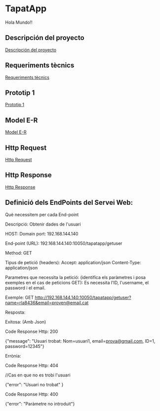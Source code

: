 # TapatApp

Hola Mundo!!

## Descripción del proyecto

[Descripción del proyecto](DeskTop.md)

## Requeriments tècnics

[Requeriments tècnics](req.tècnics.md)

## Prototip 1

[Prototip 1](diagramaprototip1.mermaid)

## Model E-R

[Model E-R](Model_E-R.PNG)

## Http Request

[Http Request](Http_Request.md)

## Http Response

[Http Response](Http_Response.md)

## Definició dels EndPoints del Servei Web:

Què necessitem per cada End-point

Descripció: Obtenir dades de l'usuari

HOST: Domain port: 192.168.144.140

End-point (URL): 192.168.144.140:10050/tapatapp/getuser

Method: GET

Tipus de petició (headers): Accept: application/json
Content-Type: application/json

Parametres que necessita la petició: (identifica els paràmetres i posa exemples en el cas de peticions GET):
Es necessita l'ID, l'username, el password i el email.

Exemple: GET http://192.168.144.140:10050/tapatapp/getuser?name=rla8436&email=proven@email.cat


Resposta: 

Exitosa: (Amb Json)

Code Response Http: 200

{"message": "Usuari trobat: Nom=usuari1, email=prova@gmail.com, ID=1, password=12345"}

Errònia: 

Code Response Http: 404

//Cas en que no es trobi l'usuari

{"error": "Usuari no trobat"  }

Code Response Http: 400

{"error": "Paràmetre no introduit"}




